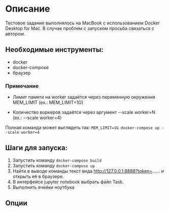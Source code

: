 
# Описание

Тестовое задание выполнялось на MacBook с использованием Docker Desktop for Mac. В случае проблем с запуском просьба связаться с автором.

## Необходимые инструменты:  

 - docker  
 - docker-compose
 - браузер

### Примечание
- Лимит памяти на worker задаётся через переменную окружения MEM_LIMIT (ex.: MEM_LIMIT=1G)
    
- Количество воркеров задаётся через аргумент --scale worker=N (ex.: --scale worker=4)

Полная команда может выглядеть так:
`MEM_LIMIT=1G docker-compose up --scale worker=4`

## Шаги для запуска:  
1. Запустить команду `docker-compose build`
2. Запустить команду `docker-compose up`
3. Найти в выводе команды текст вида http://127.0.0.1:8888?token=...... и открыть её в браузере.
4. В интерфейсе jupyter notebook выбрать файл Task.
5. Выполнить ячейки ноутбука

## Опции